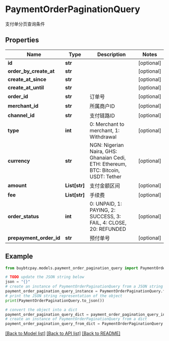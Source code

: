# PaymentOrderPaginationQuery

支付单分页查询条件

## Properties

Name | Type | Description | Notes
------------ | ------------- | ------------- | -------------
**id** | **str** |  | [optional] 
**order_by_create_at** | **str** |  | [optional] 
**create_at_since** | **str** |  | [optional] 
**create_at_until** | **str** |  | [optional] 
**order_id** | **str** | 订单号 | [optional] 
**merchant_id** | **str** | 所属商户ID | [optional] 
**channel_id** | **str** | 支付链路ID | [optional] 
**type** | **int** | 0: Merchant to merchant, 1: Withdrawal | [optional] 
**currency** | **str** | NGN: Nigerian Naira, GHS: Ghanaian Cedi, ETH: Ethereum, BTC: Bitcoin, USDT: Tether | [optional] 
**amount** | **List[str]** | 支付金额区间 | [optional] 
**fee** | **List[str]** | 手续费 | [optional] 
**order_status** | **int** | 0: UNPAID, 1: PAYING, 2: SUCCESS, 3: FAIL, 4: CLOSE, 20: REFUNDED | [optional] 
**prepayment_order_id** | **str** | 预付单号 | [optional] 

## Example

```python
from buybtcpay.models.payment_order_pagination_query import PaymentOrderPaginationQuery

# TODO update the JSON string below
json = "{}"
# create an instance of PaymentOrderPaginationQuery from a JSON string
payment_order_pagination_query_instance = PaymentOrderPaginationQuery.from_json(json)
# print the JSON string representation of the object
print(PaymentOrderPaginationQuery.to_json())

# convert the object into a dict
payment_order_pagination_query_dict = payment_order_pagination_query_instance.to_dict()
# create an instance of PaymentOrderPaginationQuery from a dict
payment_order_pagination_query_from_dict = PaymentOrderPaginationQuery.from_dict(payment_order_pagination_query_dict)
```
[[Back to Model list]](../README.md#documentation-for-models) [[Back to API list]](../README.md#documentation-for-api-endpoints) [[Back to README]](../README.md)


